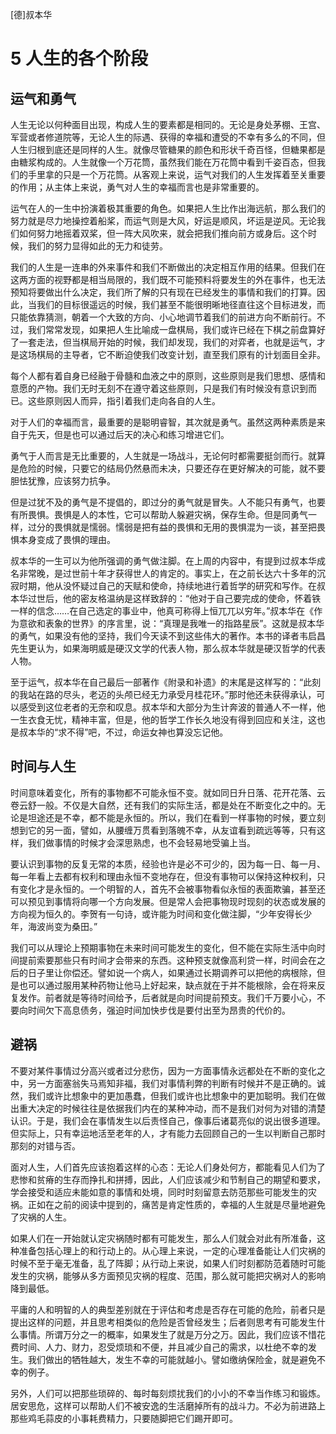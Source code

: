 <link href="../../../css/style.css" rel="stylesheet" type="text/css" />

<span class="r">[德]叔本华

#  5 人生的各个阶段

## 运气和勇气

<div class="p">

人生无论以何种面目出现，构成人生的要素都是相同的。无论是身处茅棚、王宫、军营或者修道院等，无论人生的际遇、获得的幸福和遭受的不幸有多么的不同，但人生归根到底还是同样的人生。就像尽管糖果的颜色和形状千奇百怪，但糖果都是由糖浆构成的。人生就像一个万花筒，虽然我们能在万花筒中看到千姿百态，但我们的手里拿的只是一个万花筒。从客观上来说，运气对我们的人生发挥着至关重要的作用；从主体上来说，勇气对人生的幸福而言也是非常重要的。
  
运气在人的一生中扮演着极其重要的角色。如果把人生比作出海远航，那么我们的努力就是尽力地操控着船桨，而运气则是大风，好运是顺风，坏运是逆风。无论我们如何努力地摇着双桨，但一阵大风吹来，就会把我们推向前方或身后。这个时候，我们的努力显得如此的无力和徒劳。
  
我们的人生是一连串的外来事件和我们不断做出的决定相互作用的结果。但我们在这两方面的视野都是相当局限的，我们既不可能预料将要发生的外在事件，也无法预知将要做出什么决定，我们所了解的只有现在已经发生的事情和我们的打算。因此，当我们的目标很遥远的时候，我们甚至不能很明晰地径直往这个目标进发，而只能依靠猜测，朝着一个大致的方向、小心地调节着我们的前进方向不断前行。不过，我们常常发现，如果把人生比喻成一盘棋局，我们或许已经在下棋之前盘算好了一套走法，但当棋局开始的时候，我们却发现，我们的对弈者，也就是运气，才是这场棋局的主导者，它不断迫使我们改变计划，直至我们原有的计划面目全非。
  
每个人都有着自身已经融于骨髓和血液之中的原则，这些原则是我们思想、感情和意愿的产物。我们无时无刻不在遵守着这些原则，只是我们有时候没有意识到而已。这些原则因人而异，指引着我们走向各自的人生。
  
对于人们的幸福而言，最重要的是聪明睿智，其次就是勇气。虽然这两种素质是来自于先天，但是也可以通过后天的决心和练习增进它们。
  
勇气于人而言是无比重要的，人生就是一场战斗，无论何时都需要挺剑而行。就算是危险的时候，只要它的结局仍然悬而未决，只要还存在更好解决的可能，就不要胆怯犹豫，应该努力抗争。
  
但是过犹不及的勇气是不提倡的，即过分的勇气就是冒失。人不能只有勇气，也要有所畏惧。畏惧是人的本性，它可以帮助人躲避灾祸，保存生命。但是同勇气一样，过分的畏惧就是懦弱。懦弱是把有益的畏惧和无用的畏惧混为一谈，甚至把畏惧本身变成了畏惧的理由。
  
叔本华的一生可以为他所强调的勇气做注脚。在上周的内容中，有提到过叔本华成名非常晚，是过世前十年才获得世人的肯定的。事实上，在之前长达六十多年的沉寂时期，他从没怀疑过自己的天赋和使命，持续地进行着哲学的研究和写作。在叔本华过世后，他的密友格温纳是这样致辞的：“他对于自己要完成的使命，怀着铁一样的信念……在自己选定的事业中，他真可称得上恒兀兀以穷年。”叔本华在《作为意欲和表象的世界》的序言里，说：“真理是我唯一的指路星辰”。这就是叔本华的勇气，如果没有他的坚持，我们今天读不到这些伟大的著作。本书的译者韦启昌先生更认为，如果海明威是硬汉文学的代表人物，那么叔本华就是硬汉哲学的代表人物。
  
至于运气，叔本华在自己最后一部著作《附录和补遗》的末尾是这样写的：“此刻的我站在路的尽头，老迈的头颅已经无力承受月桂花环。”那时他还未获得承认，可以感受到这位老者的无奈和叹息。叔本华和大部分为生计奔波的普通人不一样，他一生衣食无忧，精神丰富，但是，他的哲学工作长久地没有得到回应和关注，这也是叔本华的“求不得”吧，不过，命运女神也算没忘记他。

</div>

## 时间与人生

<div class="p">

时间意味着变化，所有的事物都不可能永恒不变。就如同日升日落、花开花落、云卷云舒一般。不仅是大自然，还有我们的实际生活，都是处在不断变化之中的。无论是坦途还是不幸，都不能是永恒的。所以，我们在看到一样事物的时候，要立刻想到它的另一面，譬如，从腰缠万贯看到落魄不幸，从友谊看到疏远等等，只有这样，我们做事情的时候才会深思熟虑，也不会轻易地受骗上当。
  
要认识到事物的反复无常的本质，经验也许是必不可少的，因为每一日、每一月、每一年看上去都有权利和理由永恒不变地存在，但没有事物可以保持这种权利，只有变化才是永恒的。一个明智的人，首先不会被事物看似永恒的表面欺骗，甚至还可以预见到事情将向哪一个方向发展。但是常人会把事物现时现刻的状态或发展的方向视为恒久的。李贺有一句诗，或许能为时间和变化做注脚，“少年安得长少年，海波尚变为桑田。”
  
我们可以从理论上预期事物在未来时间可能发生的变化，但不能在实际生活中向时间提前索要那些只有时间才会带来的东西。这种预支就像高利贷一样，时间会在之后的日子里让你偿还。譬如说一个病人，如果通过长期调养可以把他的病根除，但是也可以通过服用某种药物让他马上好起来，缺点就在于并不能根除，会在将来反复发作。前者就是等待时间给予，后者就是向时间提前预支。我们千万要小心，不要向时间欠下高息债务，强迫时间加快步伐是要付出至为昂贵的代价的。

</div>

## 避祸

<div class="p">

不要对某件事情过分高兴或者过分悲伤，因为一方面事情永远都处在不断的变化之中，另一方面塞翁失马焉知非福，我们对事情利弊的判断有时候并不是正确的。诚然，我们或许比想象中的更加愚蠢，但我们或许也比想象中的更加聪明。我们在做出重大决定的时候往往是依据我们内在的某种冲动，而不是我们对何为对错的清楚认识。于是，我们会在事情发生以后责怪自己，像事后诸葛亮似的说出很多道理。但实际上，只有幸运地活至老年的人，才有能力去回顾自己的一生以判断自己那时那刻的对错与否。
  
面对人生，人们首先应该抱着这样的心态：无论人们身处何方，都能看见人们为了悲惨和贫瘠的生存而挣扎和拼搏，因此，人们应该减少和节制自己的期望和要求，学会接受和适应未能如意的事情和处境，同时时刻留意去防范那些可能发生的灾祸。正如在之前的阅读中提到的，痛苦是肯定性质的，幸福的人生就是尽量地避免了灾祸的人生。
  
如果人们在一开始就认定灾祸随时都有可能发生，那么人们就会对此有所准备，这种准备包括心理上的和行动上的。从心理上来说，一定的心理准备能让人们灾祸的时候不至于毫无准备，乱了阵脚；从行动上来说，如果人们时刻都防范着随时可能发生的灾祸，能够从多方面预见灾祸的程度、范围，那么就可能把灾祸对人的影响降到最低。
  
平庸的人和明智的人的典型差别就在于评估和考虑是否存在可能的危险，前者只是提出这样的问题，并且思考相类似的危险是否曾经发生；后者则思考有可能发生什么事情。所谓万分之一的概率，如果发生了就是万分之万。因此，我们应该不惜花费时间、人力、财力，忍受烦琐和不便，并且减少自己的需求，以杜绝不幸的发生。我们做出的牺牲越大，发生不幸的可能就越小。譬如缴纳保险金，就是避免不幸的例子。
  
另外，人们可以把那些琐碎的、每时每刻烦扰我们的小小的不幸当作练习和锻炼。居安思危，这样可以帮助人们不被安逸的生活磨掉所有的战斗力。不必为前进路上那些鸡毛蒜皮的小事耗费精力，只要随脚把它们踢开即可。

</div>

